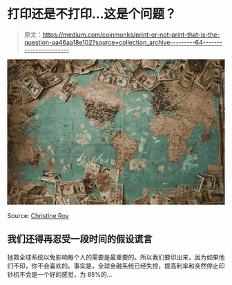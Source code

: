 # 打印还是不打印…这是个问题？

> 原文：<https://medium.com/coinmonks/print-or-not-print-that-is-the-question-aa46aa18e102?source=collection_archive---------64----------------------->

![](img/8beb5c72410b165d7fe4ee60c840bdd6.png)

Source: [Christine Roy](https://unsplash.com/@agent_illustrateur)

## 我们还得再忍受一段时间的假设谎言

拯救全球系统以免影响每个人的需要是最重要的。所以我们要印出来，因为如果他们不印，你不会喜欢的。事实是，全球金融系统已经失控，提高利率和突然停止印钞机不会是一个好的感觉，为 85%的…